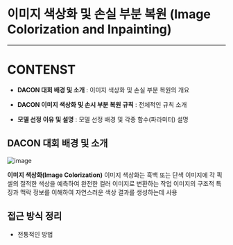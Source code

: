 # 이미지 색상화 및 손실 부분 복원 (Image Colorization and Inpainting)
 --- 

 

# **CONTENST**

  
* **DACON 대회 배경 및 소개** : 이미지 색상화 및 손실 부분 복원의 개요 

  
* **DACON 이미지 색상화 및 손시 부분 복원 규칙** : 전체적인 규칙 소개 

  
* **모델 선정 이유 및 설명** : 모델 선정 배경 및 각종 함수(파라미터) 설명


## DACON 대회 배경 및 소개 


![image](https://github.com/user-attachments/assets/2b855d05-3e12-4909-b3c2-35fa2c15a49c)


**이미지 색상화(Image Colorization)**
이미지 색상화는 흑백 또는 단색 이미지에 각 픽셀의 절적한 색상을 예측하여 완전한 컬러 이미지로 변환하는 작업
이미지의 구조적 특징과 맥락 정보를 이해하여 자연스러운 색상 결과를 생성하는데 사용


## **접근 방식 정리**


* 전통적인 방법





